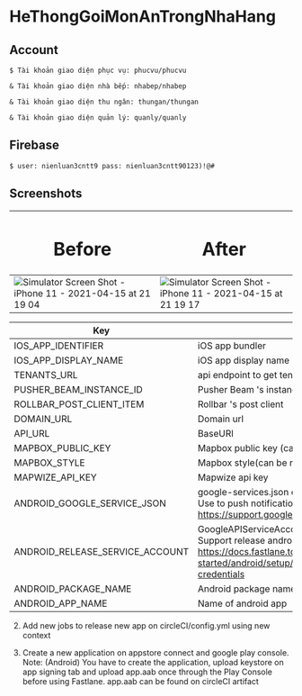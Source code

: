 # HeThongGoiMonAnTrongNhaHang

## Account

```
$ Tài khoản giao diện phục vụ: phucvu/phucvu
```

```
& Tài khoản giao diện nhà bếp: nhabep/nhabep
```

```
& Tài khoản giao diện thu ngân: thungan/thungan
```

```
& Tài khoản giao diện quản lý: quanly/quanly
```
## Firebase

```
$ user: nienluan3cntt9 pass: nienluan3cntt90123)!@#
```
## Screenshots
|<h1 align="center">Before</h1>|<h1 align="center">After</h1>|
|--------|--------|
|![Simulator Screen Shot - iPhone 11 - 2021-04-15 at 21 19 04](https://user-images.githubusercontent.com/72178274/114885783-3386f200-9e31-11eb-8349-4a2b40ada665.png)|![Simulator Screen Shot - iPhone 11 - 2021-04-15 at 21 19 17](https://user-images.githubusercontent.com/72178274/114885804-38e43c80-9e31-11eb-9884-a81428e950c1.png)|




| Key                             | Description                                                                                                                                                                 | Example                                                                                  |
| ------------------------------- | --------------------------------------------------------------------------------------------------------------------------------------------------------------------------- | ---------------------------------------------------------------------------------------- |
| IOS_APP_IDENTIFIER              | iOS app bundler                                                                                                                                                             | com.futureassembly.techsauce                                                             |
| IOS_APP_DISPLAY_NAME            | iOS app display name                                                                                                                                                        | Techsauce                                                                                |
| TENANTS_URL                     | api endpoint to get tenant info                                                                                                                                             | https://staging.delegateconnect.co/api/v1/tenant/1                                       |
| PUSHER_BEAM_INSTANCE_ID         | Pusher Beam 's instance id                                                                                                                                                  |                                                                                          |
| ROLLBAR_POST_CLIENT_ITEM        | Rollbar 's post client                                                                                                                                                      |                                                                                          |
| DOMAIN_URL                      | Domain url                                                                                                                                                                  | https://staging.delegateconnect.co/                                                      |
| API_URL                         | BaseURl                                                                                                                                                                     | https://staging.delegateconnect.co/api/v1/                                               |
| MAPBOX_PUBLIC_KEY               | Mapbox public key (can be re-use for all app)                                                                                                                               | pk.eyJ1IjoidHJ1b25nIiwiYSI6ImNpd29kMnpsMjAwMG0yem1xYXU0cmpyaGUifQ.45xw9mg2P9uONRPeMP0viA |
| MAPBOX_STYLE                    | Mapbox style(can be re-use for all app)                                                                                                                                     | mapbox://styles/truong/ck4wj20lp1o4h1co9upom3ikx                                         |
| MAPWIZE_API_KEY                 | Mapwize api key                                                                                                                                                             | 24ed2f0eeedbc1316409b1e31dfd5050                                                         |
| ANDROID_GOOGLE_SERVICE_JSON     | google-services.json encoded to base64 </br> Use to push notification android https://support.google.com/firebase/answer/7015592#)                                          | `\$ openssl base64 -A -in google-services.json                                           | pbcopy` </br> Need 1 each app |
| ANDROID_RELEASE_SERVICE_ACCOUNT | GoogleAPIServiceAccountUser.json encoded to base64 </br> Support release android https://docs.fastlane.tools/getting-started/android/setup/#collect-your-google-credentials | `\$ openssl base64 -A -in GoogleAPIServiceAccountUser.json                               | pbcopy` |
| ANDROID_PACKAGE_NAME            | Android package name for app                                                                                                                                                | com.iconiclive.dc_racs_asc                                                               |
| ANDROID_APP_NAME                | Name of android app                                                                                                                                                         | Techsauce                                                                                |

2. Add new jobs to release new app on circleCI/config.yml using new context

3. Create a new application on appstore connect and google play console.
   Note: (Android) You have to create the application, upload keystore on app signing tab and upload app.aab once through the Play Console before using Fastlane. app.aab can be found on circleCI artifact
